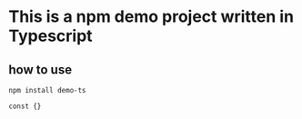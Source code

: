 # This is a npm demo project written in Typescript

## how to use
```shell
npm install demo-ts
```

```
const {}
```

